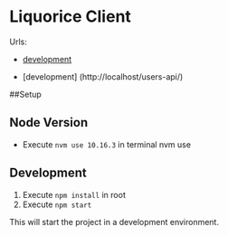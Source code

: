 # Liquorice Client

Urls:
- [development](http://localhost/users-api)

- [development] (http://localhost/users-api/)

##Setup

## Node Version
- Execute `nvm use 10.16.3` in terminal
nvm use
## Development
1. Execute `npm install` in root
2. Execute `npm start`

This will start the project in a development environment.
